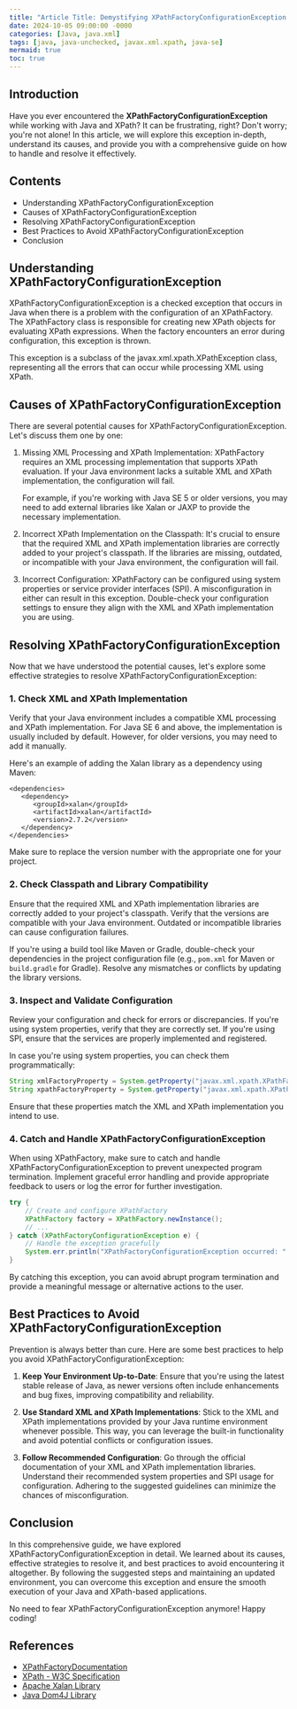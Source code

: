 ```yaml
---
title: "Article Title: Demystifying XPathFactoryConfigurationException in Java: A Comprehensive Guide"
date: 2024-10-05 09:00:00 -0000
categories: [Java, java.xml]
tags: [java, java-unchecked, javax.xml.xpath, java-se]
mermaid: true
toc: true
---
```



## Introduction

Have you ever encountered the **XPathFactoryConfigurationException** while working with Java and XPath? It can be frustrating, right? Don't worry; you're not alone! In this article, we will explore this exception in-depth, understand its causes, and provide you with a comprehensive guide on how to handle and resolve it effectively.

## Contents

- Understanding XPathFactoryConfigurationException
- Causes of XPathFactoryConfigurationException
- Resolving XPathFactoryConfigurationException
- Best Practices to Avoid XPathFactoryConfigurationException
- Conclusion

## Understanding XPathFactoryConfigurationException

XPathFactoryConfigurationException is a checked exception that occurs in Java when there is a problem with the configuration of an XPathFactory. The XPathFactory class is responsible for creating new XPath objects for evaluating XPath expressions. When the factory encounters an error during configuration, this exception is thrown.

This exception is a subclass of the javax.xml.xpath.XPathException class, representing all the errors that can occur while processing XML using XPath.

## Causes of XPathFactoryConfigurationException

There are several potential causes for XPathFactoryConfigurationException. Let's discuss them one by one:

1. Missing XML Processing and XPath Implementation: XPathFactory requires an XML processing implementation that supports XPath evaluation. If your Java environment lacks a suitable XML and XPath implementation, the configuration will fail. 

   For example, if you're working with Java SE 5 or older versions, you may need to add external libraries like Xalan or JAXP to provide the necessary implementation.

2. Incorrect XPath Implementation on the Classpath: It's crucial to ensure that the required XML and XPath implementation libraries are correctly added to your project's classpath. If the libraries are missing, outdated, or incompatible with your Java environment, the configuration will fail.

3. Incorrect Configuration: XPathFactory can be configured using system properties or service provider interfaces (SPI). A misconfiguration in either can result in this exception. Double-check your configuration settings to ensure they align with the XML and XPath implementation you are using.

## Resolving XPathFactoryConfigurationException

Now that we have understood the potential causes, let's explore some effective strategies to resolve XPathFactoryConfigurationException:

### 1. Check XML and XPath Implementation

Verify that your Java environment includes a compatible XML processing and XPath implementation. For Java SE 6 and above, the implementation is usually included by default. However, for older versions, you may need to add it manually.

Here's an example of adding the Xalan library as a dependency using Maven:

```
<dependencies>
   <dependency>
      <groupId>xalan</groupId>
      <artifactId>xalan</artifactId>
      <version>2.7.2</version>
   </dependency>
</dependencies>
```

Make sure to replace the version number with the appropriate one for your project.

### 2. Check Classpath and Library Compatibility

Ensure that the required XML and XPath implementation libraries are correctly added to your project's classpath. Verify that the versions are compatible with your Java environment. Outdated or incompatible libraries can cause configuration failures.

If you're using a build tool like Maven or Gradle, double-check your dependencies in the project configuration file (e.g., `pom.xml` for Maven or `build.gradle` for Gradle). Resolve any mismatches or conflicts by updating the library versions.

### 3. Inspect and Validate Configuration

Review your configuration and check for errors or discrepancies. If you're using system properties, verify that they are correctly set. If you're using SPI, ensure that the services are properly implemented and registered.

In case you're using system properties, you can check them programmatically:

```java
String xmlFactoryProperty = System.getProperty("javax.xml.xpath.XPathFactory.DEFAULT_OBJECT_MODEL_URI");
String xpathFactoryProperty = System.getProperty("javax.xml.xpath.XPathFactory.FACTORY_PROPERTY");
```

Ensure that these properties match the XML and XPath implementation you intend to use.

### 4. Catch and Handle XPathFactoryConfigurationException

When using XPathFactory, make sure to catch and handle XPathFactoryConfigurationException to prevent unexpected program termination. Implement graceful error handling and provide appropriate feedback to users or log the error for further investigation.

```java
try {
    // Create and configure XPathFactory
    XPathFactory factory = XPathFactory.newInstance();
    // ...
} catch (XPathFactoryConfigurationException e) {
    // Handle the exception gracefully
    System.err.println("XPathFactoryConfigurationException occurred: " + e.getMessage());
}
```

By catching this exception, you can avoid abrupt program termination and provide a meaningful message or alternative actions to the user.

## Best Practices to Avoid XPathFactoryConfigurationException

Prevention is always better than cure. Here are some best practices to help you avoid XPathFactoryConfigurationException:

1. **Keep Your Environment Up-to-Date**: Ensure that you're using the latest stable release of Java, as newer versions often include enhancements and bug fixes, improving compatibility and reliability.

2. **Use Standard XML and XPath Implementations**: Stick to the XML and XPath implementations provided by your Java runtime environment whenever possible. This way, you can leverage the built-in functionality and avoid potential conflicts or configuration issues.

3. **Follow Recommended Configuration**: Go through the official documentation of your XML and XPath implementation libraries. Understand their recommended system properties and SPI usage for configuration. Adhering to the suggested guidelines can minimize the chances of misconfiguration.

## Conclusion

In this comprehensive guide, we have explored XPathFactoryConfigurationException in detail. We learned about its causes, effective strategies to resolve it, and best practices to avoid encountering it altogether. By following the suggested steps and maintaining an updated environment, you can overcome this exception and ensure the smooth execution of your Java and XPath-based applications.

No need to fear XPathFactoryConfigurationException anymore! Happy coding!

## References

- [XPathFactoryDocumentation](https://docs.oracle.com/en/java/javase/12/docs/api/java.xml/javax/xml/xpath/XPathFactory.html)
- [XPath - W3C Specification](https://www.w3.org/TR/xpath/)
- [Apache Xalan Library](https://xalan.apache.org/)
- [Java Dom4J Library](https://www.dom4j.org/)

